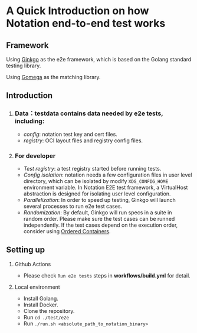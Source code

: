 # A Quick Introduction on how Notation end-to-end test works

## Framework
Using [Ginkgo](https://onsi.github.io/ginkgo/) as the e2e framework, which is based on the Golang standard testing library.

Using [Gomega](https://onsi.github.io/gomega/) as the matching library.

## Introduction
1. ### Data：testdata contains data needed by e2e tests, including:
    - *config*: notation test key and cert files.
    - *registry*: OCI layout files and registry config files.

2. ### For developer
    - *Test registry*: a test registry started before running tests.
    - *Config isolation*: notation needs a few configuration files in user level directory, which can be isolated by modify `XDG_CONFIG_HOME` environment variable. In Notation E2E test framework, a VirtualHost abstraction is designed for isolating user level configuration.
    - *Parallelization*: In order to speed up testing, Ginkgo will launch several processes to run e2e test cases. 
    - *Randomization*: By default, Ginkgo will run specs in a suite in random order. Please make sure the test cases can be runned independently. 
        If the test cases depend on the execution order, consider using [Ordered Containers](https://onsi.github.io/ginkgo/#ordered-containers).


## Setting up
1. Github Actions

    * Please check `Run e2e tests` steps in **workflows/build.yml** for detail.
2. Local environment

    * Install Golang.
    * Install Docker.
    * Clone the repository.
    * Run `cd ./test/e2e` 
    * Run `./run.sh <absolute_path_to_notation_binary>` 
